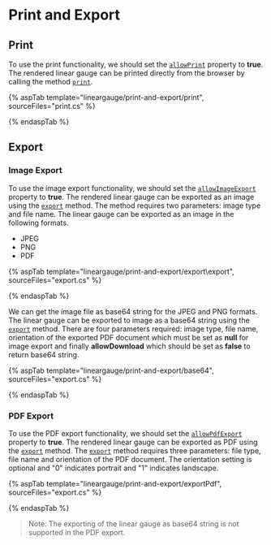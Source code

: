# Print and Export

## Print

To use the print functionality, we should set the [`allowPrint`](https://ej2.syncfusion.com/documentation/api/linear-gauge/#allowprint) property to **true**. The rendered linear gauge can be printed directly from the browser by calling the method [`print`](https://ej2.syncfusion.com/documentation/api/linear-gauge/#print).

{% aspTab template="lineargauge/print-and-export/print", sourceFiles="print.cs" %}

{% endaspTab %}

## Export

### Image Export

To use the image export functionality, we should set the [`allowImageExport`](https://ej2.syncfusion.com/documentation/api/linear-gauge/#allowimageexport) property to **true**. The rendered linear gauge can be exported as an image using the [`export`](https://ej2.syncfusion.com/documentation/api/linear-gauge/#export) method. The method requires two parameters: image type and file name. The linear gauge can be exported as an image in the following formats.

* JPEG
* PNG
* PDF

{% aspTab template="lineargauge/print-and-export/export\export", sourceFiles="export.cs" %}

{% endaspTab %}

We can get the image file as base64 string for the JPEG and PNG formats. The linear gauge can be exported to image as a base64 string using the [`export`](https://ej2.syncfusion.com/documentation/api/linear-gauge/#export) method. There are four parameters required: image type, file name, orientation of the exported PDF document which must be set as **null** for image export and finally **allowDownload** which should be set as **false** to return base64 string.

{% aspTab template="lineargauge/print-and-export/base64", sourceFiles="export.cs" %}

{% endaspTab %}

### PDF Export

To use the PDF export functionality, we should set the [`allowPdfExport`](https://ej2.syncfusion.com/documentation/api/linear-gauge/#allowpdfexport) property to **true**. The rendered linear gauge can be exported as PDF using the [`export`](https://ej2.syncfusion.com/documentation/api/linear-gauge/#export) method. The [`export`](https://ej2.syncfusion.com/documentation/api/linear-gauge/#export) method requires three parameters: file type, file name and orientation of the PDF document. The orientation setting is optional and "0" indicates portrait and "1" indicates landscape.

{% aspTab template="lineargauge/print-and-export/exportPdf", sourceFiles="export.cs" %}

{% endaspTab %}

>Note: The exporting of the linear gauge as base64 string is not supported in the PDF export.